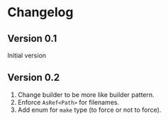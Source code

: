 # Changelog

## Version 0.1

Initial version

## Version 0.2

 1. Change builder to be more like builder pattern.
 2. Enforce `AsRef<Path>` for filenames.
 3. Add enum for `make` type (to force or not to force).
